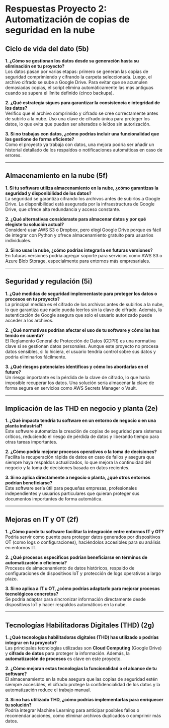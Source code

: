 # Respuestas Proyecto 2: Automatización de copias de seguridad en la nube

## Ciclo de vida del dato (5b)
**1. ¿Cómo se gestionan los datos desde su generación hasta su eliminación en tu proyecto?**  
Los datos pasan por varias etapas: primero se generan las copias de seguridad comprimiendo y cifrando la carpeta seleccionada. Luego, el archivo cifrado se sube a Google Drive. Para evitar que se acumulen demasiadas copias, el script elimina automáticamente las más antiguas cuando se supera el límite definido (cinco backups).  

**2. ¿Qué estrategia sigues para garantizar la consistencia e integridad de los datos?**  
Verifico que el archivo comprimido y cifrado se cree correctamente antes de subirlo a la nube. Uso una clave de cifrado única para proteger los datos, lo que evita que puedan ser alterados o leídos sin autorización.  

**3. Si no trabajas con datos, ¿cómo podrías incluir una funcionalidad que los gestione de forma eficiente?**  
Como el proyecto ya trabaja con datos, una mejora podría ser añadir un historial detallado de los respaldos o notificaciones automáticas en caso de errores.  

---

## Almacenamiento en la nube (5f)
**1. Si tu software utiliza almacenamiento en la nube, ¿cómo garantizas la seguridad y disponibilidad de los datos?**  
La seguridad se garantiza cifrando los archivos antes de subirlos a Google Drive. La disponibilidad está asegurada por la infraestructura de Google Drive, que ofrece alta redundancia y acceso constante.  

**2. ¿Qué alternativas consideraste para almacenar datos y por qué elegiste tu solución actual?**  
Consideré usar AWS S3 o Dropbox, pero elegí Google Drive porque es fácil de integrar con Python y ofrece almacenamiento gratuito para usuarios individuales.  

**3. Si no usas la nube, ¿cómo podrías integrarla en futuras versiones?**  
En futuras versiones podría agregar soporte para servicios como AWS S3 o Azure Blob Storage, especialmente para entornos más empresariales.  

---

## Seguridad y regulación (5i)
**1. ¿Qué medidas de seguridad implementaste para proteger los datos o procesos en tu proyecto?**  
La principal medida es el cifrado de los archivos antes de subirlos a la nube, lo que garantiza que nadie pueda leerlos sin la clave de cifrado. Además, la autenticación de Google asegura que solo el usuario autorizado puede acceder a los archivos.  

**2. ¿Qué normativas podrían afectar el uso de tu software y cómo las has tenido en cuenta?**  
El Reglamento General de Protección de Datos (GDPR) es una normativa clave si se gestionan datos personales. Aunque este proyecto no procesa datos sensibles, si lo hiciera, el usuario tendría control sobre sus datos y podría eliminarlos fácilmente.  

**3. ¿Qué riesgos potenciales identificas y cómo los abordarías en el futuro?**  
Un riesgo importante es la pérdida de la clave de cifrado, lo que haría imposible recuperar los datos. Una solución sería almacenar la clave de forma segura en servicios como AWS Secrets Manager o Vault.  

---

## Implicación de las THD en negocio y planta (2e)
**1. ¿Qué impacto tendría tu software en un entorno de negocio o en una planta industrial?**  
Este software automatiza la creación de copias de seguridad para sistemas críticos, reduciendo el riesgo de pérdida de datos y liberando tiempo para otras tareas importantes.  

**2. ¿Cómo podría mejorar procesos operativos o la toma de decisiones?**  
Facilita la recuperación rápida de datos en caso de fallos y asegura que siempre haya respaldos actualizados, lo que mejora la continuidad del negocio y la toma de decisiones basada en datos recientes.  

**3. Si no aplica directamente a negocio o planta, ¿qué otros entornos podrían beneficiarse?**  
Este software sería útil para pequeñas empresas, profesionales independientes y usuarios particulares que quieran proteger sus documentos importantes de forma automática.  

---

## Mejoras en IT y OT (2f)
**1. ¿Cómo puede tu software facilitar la integración entre entornos IT y OT?**  
Podría servir como puente para proteger datos generados por dispositivos OT (como logs o configuraciones), haciéndolos accesibles para su análisis en entornos IT.  

**2. ¿Qué procesos específicos podrían beneficiarse en términos de automatización o eficiencia?**  
Procesos de almacenamiento de datos históricos, respaldo de configuraciones de dispositivos IoT y protección de logs operativos a largo plazo.  

**3. Si no aplica a IT u OT, ¿cómo podrías adaptarlo para mejorar procesos tecnológicos concretos?**  
Se podría adaptar para sincronizar información directamente desde dispositivos IoT y hacer respaldos automáticos en la nube.  

---

## Tecnologías Habilitadoras Digitales (THD) (2g)
**1. ¿Qué tecnologías habilitadoras digitales (THD) has utilizado o podrías integrar en tu proyecto?**  
Las principales tecnologías utilizadas son **Cloud Computing** (Google Drive) y **cifrado de datos** para proteger la información. Además, la **automatización de procesos** es clave en este proyecto.  

**2. ¿Cómo mejoran estas tecnologías la funcionalidad o el alcance de tu software?**  
El almacenamiento en la nube asegura que las copias de seguridad estén siempre accesibles, el cifrado protege la confidencialidad de los datos y la automatización reduce el trabajo manual.  

**3. Si no has utilizado THD, ¿cómo podrías implementarlas para enriquecer tu solución?**  
Podría integrar Machine Learning para anticipar posibles fallos o recomendar acciones, como eliminar archivos duplicados o comprimir más datos.  
